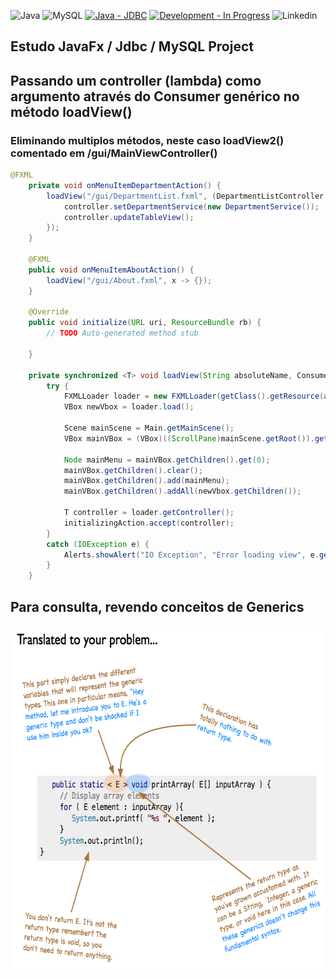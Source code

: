 ![Java](https://img.shields.io/badge/Java-ED8B00?style=for-the-badge&logo=java&logoColor=white)
![MySQL](https://img.shields.io/badge/MySQL-005C84?style=for-the-badge&logo=mysql&logoColor=white)
[![Java  - JDBC](https://img.shields.io/badge/Java_-JDBC-006400?style=for-the-badge)](https://)
[![Development  - In Progress](https://img.shields.io/badge/Development_-In_Progress-ffff00?style=for-the-badge)](https://)
![Linkedin](https://img.shields.io/badge/LinkedIn-0077B5?style=for-the-badge&logo=linkedin&logoColor=white)

## Estudo JavaFx / Jdbc / MySQL Project


## Passando um controller (lambda) como argumento através do Consumer genérico <T> no método loadView()
### Eliminando multiplos métodos, neste caso loadView2() comentado em /gui/MainViewController()

```java
@FXML
	private void onMenuItemDepartmentAction() {
		loadView("/gui/DepartmentList.fxml", (DepartmentListController controller) -> {
			controller.setDepartmentService(new DepartmentService());
			controller.updateTableView();
		});
	}
	
	@FXML
	public void onMenuItemAboutAction() {
		loadView("/gui/About.fxml", x -> {});
	}
	
	@Override
	public void initialize(URL uri, ResourceBundle rb) {
		// TODO Auto-generated method stub
		
	}
	
	private synchronized <T> void loadView(String absoluteName, Consumer<T> initializingAction) {
		try {
			FXMLLoader loader = new FXMLLoader(getClass().getResource(absoluteName));
			VBox newVbox = loader.load();
			
			Scene mainScene = Main.getMainScene();
			VBox mainVBox = (VBox)((ScrollPane)mainScene.getRoot()).getContent();
			
			Node mainMenu = mainVBox.getChildren().get(0);
			mainVBox.getChildren().clear();
			mainVBox.getChildren().add(mainMenu);
			mainVBox.getChildren().addAll(newVbox.getChildren());
			
			T controller = loader.getController();
            initializingAction.accept(controller);
		}
		catch (IOException e) {
			Alerts.showAlert("IO Exception", "Error loading view", e.getMessage(), AlertType.ERROR);
		}
	}
```

## Para consulta, revendo conceitos de Generics

<p align="center">
        <a href="https://www.linkedin.com/in/all-an/">
        <img align="center" width="633" height="551"  src="/images/type-parameter.png" />
</a>
</p>

